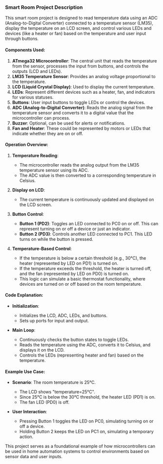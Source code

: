 ### Smart Room Project Description

This smart room project is designed to read temperature data using an ADC (Analog-to-Digital Converter) connected to a temperature sensor (LM35), display the temperature on an LCD screen, and control various LEDs and devices (like a heater or fan) based on the temperature and user input through buttons.

#### Components Used:
1. **ATmega32 Microcontroller**: The central unit that reads the temperature from the sensor, processes the input from buttons, and controls the outputs (LCD and LEDs).
2. **LM35 Temperature Sensor**: Provides an analog voltage proportional to the temperature.
3. **LCD (Liquid Crystal Display)**: Used to display the current temperature.
4. **LEDs**: Represent different devices such as a heater, fan, and indicators for various statuses.
5. **Buttons**: User input buttons to toggle LEDs or control the devices.
6. **ADC (Analog-to-Digital Converter)**: Reads the analog signal from the temperature sensor and converts it to a digital value that the microcontroller can process.
7. **Buzzer**: Optional, can be used for alerts or notifications.
8. **Fan and Heater**: These could be represented by motors or LEDs that indicate whether they are on or off.

#### Operation Overview:
1. **Temperature Reading**:
   - The microcontroller reads the analog output from the LM35 temperature sensor using its ADC.
   - The ADC value is then converted to a corresponding temperature in Celsius.

2. **Display on LCD**:
   - The current temperature is continuously updated and displayed on the LCD screen.

3. **Button Control**:
   - **Button 1 (PD2)**: Toggles an LED connected to PC0 on or off. This can represent turning on or off a device or just an indicator.
   - **Button 2 (PD3)**: Controls another LED connected to PC1. This LED turns on while the button is pressed.

4. **Temperature-Based Control**:
   - If the temperature is below a certain threshold (e.g., 30°C), the heater (represented by LED on PD1) is turned on.
   - If the temperature exceeds the threshold, the heater is turned off, and the fan (represented by LED on PD0) is turned on.
   - This logic can simulate a basic thermostat functionality, where devices are turned on or off based on the room temperature.

#### Code Explanation:

- **Initialization**: 
  - Initializes the LCD, ADC, LEDs, and buttons.
  - Sets up ports for input and output.

- **Main Loop**:
  - Continuously checks the button states to toggle LEDs.
  - Reads the temperature using the ADC, converts it to Celsius, and displays it on the LCD.
  - Controls the LEDs (representing heater and fan) based on the temperature.

#### Example Use Case:
- **Scenario**: The room temperature is 25°C.
  - The LCD shows "temperature=25°C".
  - Since 25°C is below the 30°C threshold, the heater LED (PD1) is on.
  - The fan LED (PD0) is off.

- **User Interaction**:
  - Pressing Button 1 toggles the LED on PC0, simulating turning on or off a device.
  - Holding Button 2 keeps the LED on PC1 on, simulating a temporary action.

This project serves as a foundational example of how microcontrollers can be used in home automation systems to control environments based on sensor data and user inputs.
